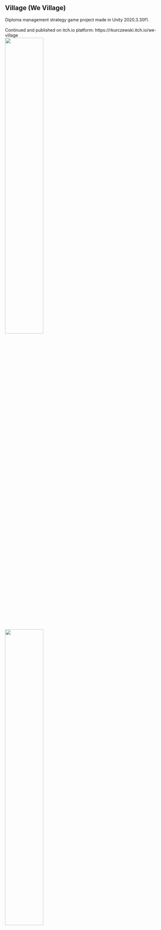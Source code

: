<h2>Village (We Village)</h2>
Diploma management strategy game project made in Unity 2020.3.30f1.
<br><br>
Continued and published on itch.io platform:
https://rkurczewski.itch.io/we-village
<br>
<img width="50%" src="https://puu.sh/ITuOk/df032278c6.png">
<img width="50%" src="https://puu.sh/ITuOn/79588237d7.png">
<img width="50%" src="">
<img width="50%" src="https://puu.sh/ITuOl/ed0631583d.png">
